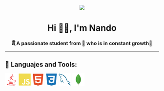 <div id="header" align="center">
    <!--<img src="https://media.giphy.com/media/lpO2yW1AThAcXsZMxZ/giphy.gif" width="300px">-->
    <img src="https://www.themasterpicks.com/wp-content/uploads/2020/04/22b22287602523.5dbd29081561d.gif" width="750px">
    <h1 align="center">Hi 👋🏼, I'm Nando</h1>
    <h3 align="center">ຊື່ A passionate student from 🥘 who is in constant growth🌱</h3>
</div>
<hr/>
<div align="left">
    <h2>🔨 Languajes and Tools:</h2>
    <div align="left">
        <img src="https://github.com/devicons/devicon/blob/master/icons/java/java-plain.svg" width="40" heigth="40" />
       <!-- <img src="https://github.com/devicons/devicon/blob/master/icons/android/android-plain.svg" width="40" heigth="40" /> -->
        <img src="https://github.com/devicons/devicon/blob/master/icons/javascript/javascript-plain.svg" width="40" heigth="40" />
        <img src="https://github.com/devicons/devicon/blob/master/icons/html5/html5-plain.svg" width="40" heigth="40" />
        <img src="https://github.com/devicons/devicon/blob/master/icons/css3/css3-plain.svg" width="40" heigth="40" />
        <img src="https://github.com/devicons/devicon/blob/master/icons/mysql/mysql-plain.svg" width="40" heigth="40" />
        <img src="https://github.com/devicons/devicon/blob/master/icons/mongodb/mongodb-original.svg" width="40" heigth="40" />
    </div>
</div>
<br/>
